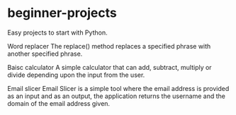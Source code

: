 # beginner-projects
Easy projects to start with Python.

Word replacer
The replace() method replaces a specified phrase with another specified phrase. 

Baisc calculator 
A simple calculator that can add, subtract, multiply or divide depending upon the input from the user.

Email slicer
Email Slicer is a simple tool where the email address is provided as an input and as an output, the application returns the username and the domain of the email address given.
